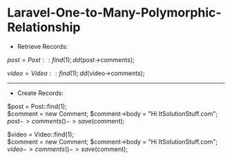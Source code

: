 # Laravel-One-to-Many-Polymorphic-Relationship

+ Retrieve Records:

$post = Post::find(1);	 
dd($post->comments);

$video = Video::find(1);	 
dd($video->comments);

------------------------------------------------

+ Create Records:

$post = Post::find(1);	
$comment = new Comment;
$comment->body = "Hi ItSolutionStuff.com";
$post->comments()->save($comment);

$video = Video::find(1);	
$comment = new Comment;
$comment->body = "Hi ItSolutionStuff.com";
$video->comments()->save($comment);	

